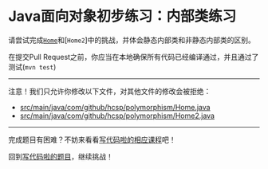 # Java面向对象初步练习：内部类练习

请尝试完成[`Home`](https://github.com/hcsp/fix-inner-class-error/blob/master/src/main/java/com/github/hcsp/polymorphism/Home.java)和[`Home2`]中的挑战，并体会静态内部类和非静态内部类的区别。

在提交Pull Request之前，你应当在本地确保所有代码已经编译通过，并且通过了测试(`mvn test`)

-----
注意！我们只允许你修改以下文件，对其他文件的修改会被拒绝：
- [src/main/java/com/github/hcsp/polymorphism/Home.java](https://github.com/hcsp/fix-inner-class-error/blob/master/src/main/java/com/github/hcsp/polymorphism/Home.java)
- [src/main/java/com/github/hcsp/polymorphism/Home2.java](https://github.com/hcsp/fix-inner-class-error/blob/master/src/main/java/com/github/hcsp/polymorphism/Home2.java)
-----


完成题目有困难？不妨来看看[写代码啦的相应课程](https://xiedaimala.com/tasks/661cd7ab-7fea-47d0-8e11-555d6fca751d)吧！

回到[写代码啦的题目](https://xiedaimala.com/tasks/661cd7ab-7fea-47d0-8e11-555d6fca751d/quizzes/6c87ef57-7f06-4af2-9112-86dd27ff099d)，继续挑战！
